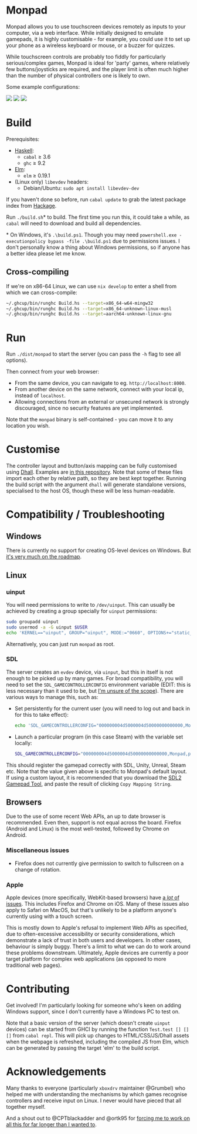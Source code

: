 
# Monpad

Monpad allows you to use touchscreen devices remotely as inputs to your computer, via a web interface. While initially designed to emulate gamepads, it is highly customisable - for example, you could use it to set up your phone as a wireless keyboard or mouse, or a buzzer for quizzes.

While touchscreen controls are probably too fiddly for particularly serious/complex games, Monpad is ideal for 'party' games, where relatively few buttons/joysticks are required, and the player limit is often much higher than the number of physical controllers one is likely to own.

Some example configurations:

![](screenshots/default.png)
![](screenshots/numpad.png)
![](screenshots/sliders.png)

# Build

Prerequisites:

- [Haskell](https://www.haskell.org/):
    - `cabal` ≥ 3.6
    - `ghc` ≥ 9.2
- [Elm](https://elm-lang.org/):
    - `elm` ≥ 0.19.1
- (Linux only) `libevdev` headers:
    - Debian/Ubuntu: `sudo apt install libevdev-dev`

If you haven't done so before, run `cabal update` to grab the latest package index from [Hackage](https://hackage.haskell.org/).

Run `./build.sh`* to build. The first time you run this, it could take a while, as `cabal` will need to download and build all dependencies.

\* On Windows, it's `.\build.ps1`. Though you may need `powershell.exe -executionpolicy bypass -file .\build.ps1` due to permissions issues. I don't personally know a thing about Windows permissions, so if anyone has a better idea please let me know.

## Cross-compiling

If we're on x86-64 Linux, we can use `nix develop` to enter a shell from which we can cross-compile:
```sh
~/.ghcup/bin/runghc Build.hs --target=x86_64-w64-mingw32
~/.ghcup/bin/runghc Build.hs --target=x86_64-unknown-linux-musl
~/.ghcup/bin/runghc Build.hs --target=aarch64-unknown-linux-gnu
```

# Run

Run `./dist/monpad` to start the server (you can pass the `-h` flag to see all options).

Then connect from your web browser:
- From the same device, you can navigate to eg. `http://localhost:8000`.
- From another device on the same network, connect with your local ip, instead of `localhost`.
- Allowing connections from an external or unsecured network is strongly discouraged, since no security features are yet implemented.

Note that the `monpad` binary is self-contained - you can move it to any location you wish.

# Customise

The controller layout and button/axis mapping can be fully customised using [Dhall](https://dhall-lang.org/). Examples are [in this repository](https://github.com/georgefst/monpad/tree/master/dhall). Note that some of these files import each other by relative path, so they are best kept together. Running the build script with the argument `dhall` will generate standalone versions, specialised to the host OS, though these will be less human-readable.

# Compatibility / Troubleshooting

## Windows

There is currently no support for creating OS-level devices on Windows. But [it's very much on the roadmap](https://github.com/georgefst/monpad/issues/5).

## Linux

### uinput

You will need permissions to write to `/dev/uinput`. This can usually be achieved by creating a group specially for `uinput` permissions:
```bash
sudo groupadd uinput
sudo usermod -a -G uinput $USER
echo 'KERNEL=="uinput", GROUP="uinput", MODE:="0660", OPTIONS+="static_node=uinput"' | sudo tee -a /etc/udev/rules.d/99-uinput.rules > /dev/null
```

Alternatively, you can just run `monpad` as root.

### SDL

The server creates an `evdev` device, via `uinput`, but this in itself is not enough to be picked up by many games. For broad compatibility, you will need to set the `SDL_GAMECONTROLLERCONFIG` environment variable (EDIT: this is less necessary than it used to be, but [I'm unsure of the scope](https://github.com/georgefst/monpad/issues/12)). There are various ways to manage this, such as:

- Set persistently for the current user (you will need to log out and back in for this to take effect):
    ```bash
    echo 'SDL_GAMECONTROLLERCONFIG="000000004d5000004d50000000000000,Monpad,platform:Linux,a:b0,b:b1,x:b3,y:b2,guide:b4,leftx:a0,lefty:a1,"' >> ~/.profile
    ```
- Launch a particular program (in this case Steam) with the variable set locally:
    ```bash
    SDL_GAMECONTROLLERCONFIG="000000004d5000004d50000000000000,Monpad,platform:Linux,a:b0,b:b1,x:b3,y:b2,guide:b4,leftx:a0,lefty:a1," steam
    ```

This should register the gamepad correctly with SDL, Unity, Unreal, Steam etc. Note that the value given above is specific to Monpad's default layout. If using a custom layout, it is recommended that you download the [SDL2 Gamepad Tool](https://generalarcade.com/gamepadtool/), and paste the result of clicking `Copy Mapping String`.

## Browsers

Due to the use of some recent Web APIs, an up to date browser is recommended. Even then, support is not equal across the board. Firefox (Android and Linux) is the most well-tested, followed by Chrome on Android.

### Miscellaneous issues

- Firefox does not currently give permission to switch to fullscreen on a change of rotation.

### Apple

Apple devices (more specifically, WebKit-based browsers) have [a _lot_ of issues](https://github.com/georgefst/monpad/labels/Apple). This includes Firefox and Chrome on iOS. Many of these issues also apply to Safari on MacOS, but that's unlikely to be a platform anyone's currently using with a touch screen.

This is mostly down to Apple's refusal to implement Web APIs as specified, due to often-excessive accessibility or security considerations, which demonstrate a lack of trust in both users and developers. In other cases, behaviour is simply buggy. There's a limit to what we can do to work around these problems downstream. Ultimately, Apple devices are currently a poor target platform for complex web applications (as opposed to more traditional web pages).

# Contributing

Get involved! I'm particularly looking for someone who's keen on adding Windows support, since I don't currently have a Windows PC to test on.

Note that a basic version of the server (which doesn't create `uinput` devices) can be started from GHCI by running the function `Test.test [] [] []` from `cabal repl`. This will pick up changes to HTML/CSS/JS/Dhall assets when the webpage is refreshed, including the compiled JS from Elm, which can be generated by passing the target 'elm' to the build script.

# Acknowledgements

Many thanks to everyone (particularly `xboxdrv` maintainer @Grumbel) who helped me with understanding the mechanisms by which games recognise controllers and receive input on Linux. I never would have pieced that all together myself.

And a shout out to @CPTblackadder and @ortk95 for [forcing me to work on all this for far longer than I wanted to](https://store.steampowered.com/app/1969260/Ewephoria/).
